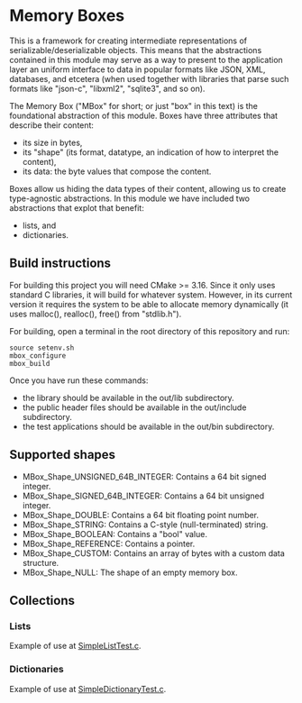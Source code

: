 # Memory Boxes

This is a framework for creating intermediate representations of serializable/deserializable objects. This means that the abstractions contained in this module may serve as a way to present to the application layer an uniform interface to data in popular formats like JSON, XML, databases, and etcetera (when used together with libraries that parse such formats like "json-c", "libxml2", "sqlite3", and so on).

The Memory Box ("MBox" for short; or just "box" in this text) is the foundational abstraction of this module. Boxes have three attributes that describe their content:

- its size in bytes,
- its "shape" (its format, datatype, an indication of how to interpret the content),
- its data: the byte values that compose the content.

Boxes allow us hiding the data types of their content, allowing us to create type-agnostic abstractions. In this module we have included two abstractions that explot that benefit:

- lists, and
- dictionaries.

## Build instructions

For building this project you will need CMake >= 3.16. Since it only uses standard C libraries, it will build for whatever system. However, in its current version it requires the system to be able to allocate memory dynamically (it uses malloc(), realloc(), free() from "stdlib.h").

For building, open a terminal in the root directory of this repository and run:

```
source setenv.sh
mbox_configure
mbox_build
```

Once you have run these commands:

- the library should be available in the out/lib subdirectory. 
- the public header files should be available in the out/include subdirectory.
- the test applications should be available in the out/bin subdirectory.

## Supported shapes

- MBox_Shape_UNSIGNED_64B_INTEGER: Contains a 64 bit signed integer.
- MBox_Shape_SIGNED_64B_INTEGER: Contains a 64 bit unsigned integer.
- MBox_Shape_DOUBLE: Contains a 64 bit floating point number.
- MBox_Shape_STRING: Contains a C-style (null-terminated) string.
- MBox_Shape_BOOLEAN: Contains a "bool" value.
- MBox_Shape_REFERENCE: Contains a pointer.
- MBox_Shape_CUSTOM: Contains an array of bytes with a custom data structure.
- MBox_Shape_NULL: The shape of an empty memory box.

## Collections

### Lists

Example of use at [SimpleListTest.c](source/applications/SimpleListTest.c).

### Dictionaries

Example of use at [SimpleDictionaryTest.c](source/applications/SimpleDictionaryTest.c).
